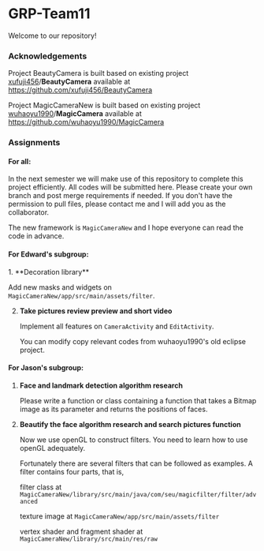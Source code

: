 # GRP-Team11
Welcome to our repository!

### Acknowledgements

Project BeautyCamera is built based on existing project [xufuji456](https://github.com/xufuji456)/**BeautyCamera** available at https://github.com/xufuji456/BeautyCamera

Project MagicCameraNew is built based on existing project [wuhaoyu1990](https://github.com/wuhaoyu1990)/**MagicCamera** available at https://github.com/wuhaoyu1990/MagicCamera

<h3>Assignments</h3>

<h4>For all:</h4>

In the next semester we will make use of this repository to complete this project efficiently. All codes will be submitted here. Please create your own branch and post merge requirements if needed. If you don't have the permission to pull files, please contact me and I will add you as the collaborator.

The new framework is `MagicCameraNew` and I hope everyone can read the code in advance.

<h4>For Edward's subgroup:</h4>
1. **Decoration library**

   Add new masks and widgets on `MagicCameraNew/app/src/main/assets/filter`.

2. **Take pictures review preview and short video**

   Implement all features on `CameraActivity` and `EditActivity`.

   You can modify copy relevant codes from wuhaoyu1990's old eclipse project.

<h4>For Jason's subgroup:</h4>

1. **Face and landmark detection algorithm research**

   Please write a function or class containing a function that takes a Bitmap image as its parameter and returns the positions of faces.

2. **Beautify the face algorithm research and search pictures function**

   Now we use openGL to construct filters. You need to learn how to use openGL adequately.

   Fortunately there are several filters that can be followed as examples. A filter contains four parts, that is, 

   filter class at `MagicCameraNew/library/src/main/java/com/seu/magicfilter/filter/advanced`

   texture image at `MagicCameraNew/app/src/main/assets/filter`

   vertex shader and fragment shader at `MagicCameraNew/library/src/main/res/raw`